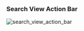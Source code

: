 ### Search View Action Bar

![search_view_action_bar](https://user-images.githubusercontent.com/27923352/177180448-3d546cd4-50c5-4be7-8a8e-051c512cb0b3.gif)
